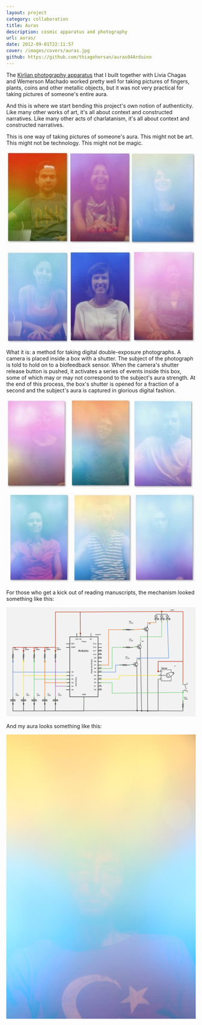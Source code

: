 ```yaml
---
layout: project
category: collaboration
title: Auras
description: cosmic apparatus and photography
url: auras/
date: 2012-09-01T22:11:57
cover: /images/covers/auras.jpg
github: https://github.com/thiagohersan/auras04Arduino
---
```

The [Kirlian photography apparatus](/project/kirlian-machine/) that I built together with Livia Chagas and Wemerson Machado worked pretty well for taking pictures of fingers, plants, coins and other metallic objects, but it was not very practical for taking pictures of someone's entire aura.

And this is where we start bending this project's own notion of authenticity. Like many other works of art, it's all about context and constructed narratives. Like many other acts of charlatanism, it's all about context and constructed narratives.

This is one way of taking pictures of someone's aura. This might not be art. This might not be technology. This might not be magic.

![](/images/projects/auras/bio0.jpg)

What it is: a method for taking digital double-exposure photographs. A camera is placed inside a box with a shutter. The subject of the photograph is told to hold on to a biofeedback sensor. When the camera's shutter release button is pushed, it activates a series of events inside this box, some of which may or may not correspond to the subject's aura strength. At the end of this process, the box's shutter is opened for a fraction of a second and the subject's aura is captured in glorious digital fashion.

![](/images/projects/auras/bio1.jpg)

For those who get a kick out of reading manuscripts, the mechanism looked something like this:

![](/images/projects/auras/bio_sch.jpg)

And my aura looks something like this:

![](/images/projects/auras/8250930198_feba496c64_o.jpg)
